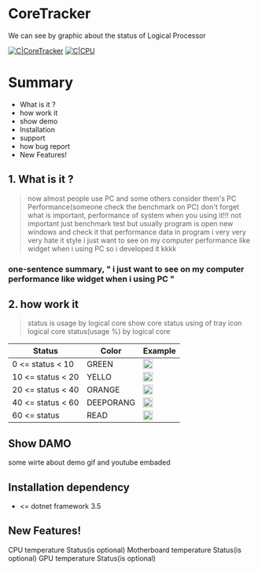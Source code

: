 
# CoreTracker
We can see by graphic about the status of Logical Processor


[![C|CoreTracker](https://raw.githubusercontent.com/Fhwang0926/CoreTracker/master/form.ico)](https://raw.githubusercontent.com/Fhwang0926/CoreTracker/master/form.ico)
[![C|CPU](https://raw.githubusercontent.com/Fhwang0926/CoreTracker/blob/master/img/cpu.png)](https://raw.githubusercontent.com/Fhwang0926/CoreTracker/blob/master/img/cpu.png)
<!-- [![M|MARDARBOARD](https://raw.githubusercontent.com/Fhwang0926/CoreTracker/master/form.ico)](https://raw.githubusercontent.com/Fhwang0926/CoreTracker/master/form.ico)
[![M|RAM](https://raw.githubusercontent.com/Fhwang0926/CoreTracker/master/form.ico)](https://raw.githubusercontent.com/Fhwang0926/CoreTracker/master/form.ico) -->

# Summary

  - What is it ?
  - how work it
  - show demo
  - Installation
  - support
  - how bug report
  - New Features!

## 1. What is it ?

> now almost people use PC and some others consider them's PC Performance(someone check the benchmark on PC)
> don't forget what is important, performance of system when you using it!!!
> not important just benchmark test
> but usually program is open new windows and check it that performance data in program
> i very very very hate it style
> i just want to see on my computer performance like widget when i using PC
> so i developed it kkkk

### one-sentence summary, " i just want to see on my computer performance like widget when i using PC "

## 2. how work it
> status is usage by logical core
> show core status using of tray icon
> logical core status(usage %) by logical core


| Status | Color | Example |
| ------ | ------ | ------ |
| 0 <= status < 10 | GREEN | <img src="https://raw.githubusercontent.com/Fhwang0926/CoreTracker/master/Properties/status/10.ico" width="20"> | 
| 10 <= status < 20 | YELLO | <img src="https://raw.githubusercontent.com/Fhwang0926/CoreTracker/master/Properties/status/20.ico" width="20"> |
| 20 <= status < 40 | ORANGE | <img src="https://raw.githubusercontent.com/Fhwang0926/CoreTracker/master/Properties/status/40.ico" width="20"> |
| 40 <= status < 60 | DEEPORANG | <img src="https://raw.githubusercontent.com/Fhwang0926/CoreTracker/master/Properties/status/60.ico" width="20"> |
| 60 <= status | READ  | <img src="https://raw.githubusercontent.com/Fhwang0926/CoreTracker/master/Properties/status/80.ico" width="20"> |



## Show DAMO

some wirte about demo
gif and youtube embaded

## Installation dependency

- <= dotnet framework 3.5

## New Features!
CPU temperature Status(is optional)
Motherboard temperature Status(is optional)
GPU temperature Status(is optional)
